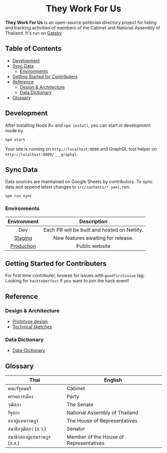 <h1 align="center">
  They Work For Us
</h1>

**They Work For Us** is an open-source politician directory project for listing and tracking activities of members of the Cabinet and National Assembly of Thailand. It's run on [Gatsby](https://www.gatsbyjs.org).

## Table of Contents

<!-- START doctoc generated TOC please keep comment here to allow auto update -->
<!-- DON'T EDIT THIS SECTION, INSTEAD RE-RUN doctoc TO UPDATE -->

- [Development](#development)
- [Sync Data](#sync-data)
  - [Environments](#environments)
- [Getting Started for Contributers](#getting-started-for-contributers)
- [Reference](#reference)
  - [Design & Architecture](#design--architecture)
  - [Data Dictionary](#data-dictionary)
- [Glossary](#glossary)

<!-- END doctoc generated TOC please keep comment here to allow auto update -->

## Development

After installing Node 8+ and `npm install`, you can start in development mode by

```
npm start
```

Your site is running on `http://localhost:8000` and GraphQL tool helper on `http://localhost:8000/___graphql`.

## Sync Data

Data sources are maintained on Google Sheets by contributors. To sync data and append latest changes to `src/contents/*.yaml`, run:

```
npm run sync
```

### Environments

|                     Environment                     |                 Description                  |
| :-------------------------------------------------: | :------------------------------------------: |
|                         Dev                         | Each PR will be built and hosted on Netlify. |
| [Staging](https://staging.theyworkforus.wevis.info) |      New features awaiting for release.      |
|   [Production](https://theyworkforus.wevis.info)    |                Public website                |

## Getting Started for Contributers

For first time contributer, browse for issues with `goodfirstissue` tag. Looking for `hacktoberfest` if you want to join the hack event!

## Reference

### Design & Architecture

- [Prototype design](https://invis.io/7HU7PWOYAQM#387144381_Landing_Page)
- [Technical sketches](https://projects.invisionapp.com/freehand/document/NhJHf12G0)

### Data Dictionary

- [Data-Dictionary](https://github.com/codeforthailand/politician-directory/wiki/Data-Dictionary)

## Glossary

| Thai                        | English                                |
| --------------------------- | -------------------------------------- |
| คณะรัฐมนตรี                 | Cabinet                                |
| พรรคการเมือง                | Party                                  |
| วุฒิสภา                     | The Senate                             |
| รัฐสภา                      | National Assembly of Thailand          |
| สภาผู้แทนราษฏร              | The House of Representatives           |
| สมาชิกวุฒิสภา (ส.ว.)        | Senator                                |
| สมาชิกสภาผู้แทนราษฎร (ส.ส.) | Member of the House of Representatives |
